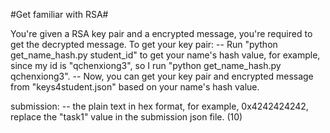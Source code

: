 #Get familiar with RSA#

You're given a RSA key pair and a encrypted message, you're required to get the decrypted message.
To get your key pair:
	-- Run "python get_name_hash.py student_id" to get your name's hash value, for example, 
	since my id is "qchenxiong3", so I run "python get_name_hash.py qchenxiong3".
	-- Now, you can get your key pair and encrypted message from "keys4student.json" based on your name's
	hash value.

submission:
	-- the plain text in hex format, for example, 0x4242424242, replace the "task1" value in the submission json file. (10)
